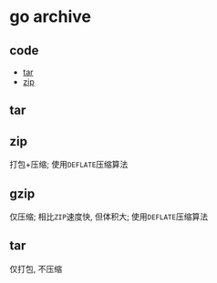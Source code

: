 # go archive

## code

- [tar](src/go/package/archive_tar_test.go)
- [zip](src/go/package/archive_zip_test.go)

## tar


## zip

打包+压缩; 使用`DEFLATE`压缩算法

## gzip

仅压缩; 相比`ZIP`速度快, 但体积大; 使用`DEFLATE`压缩算法

## tar

仅打包, 不压缩
